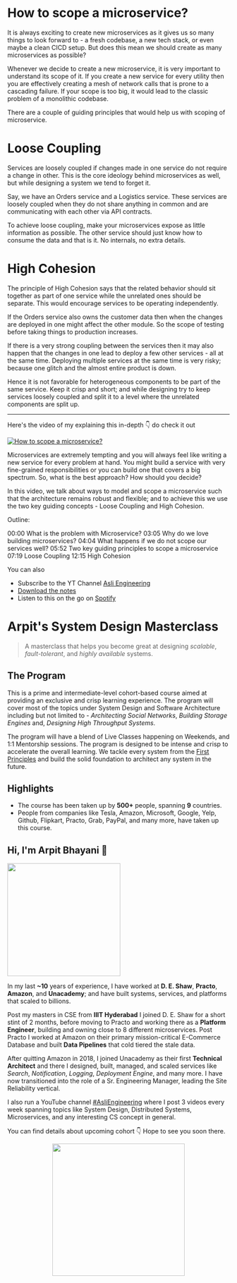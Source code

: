 How to scope a microservice?
===


It is always exciting to create new microservices as it gives us so many things to look forward to - a fresh codebase, a new tech stack, or even maybe a clean CICD setup. But does this mean we should create as many microservices as possible?

Whenever we decide to create a new microservice, it is very important to understand its scope of it. If you create a new service for every utility then you are effectively creating a mesh of network calls that is prone to a cascading failure. If your scope is too big, it would lead to the classic problem of a monolithic codebase.

There are a couple of guiding principles that would help us with scoping of microservice.

# Loose Coupling

Services are loosely coupled if changes made in one service do not require a change in other. This is the core ideology behind microservices as well, but while designing a system we tend to forget it.

Say, we have an Orders service and a Logistics service. These services are loosely coupled when they do not share anything in common and are communicating with each other via API contracts.

To achieve loose coupling, make your microservices expose as little information as possible. The other service should just know how to consume the data and that is it. No internals, no extra details.

# High Cohesion

The principle of High Cohesion says that the related behavior should sit together as part of one service while the unrelated ones should be separate. This would encourage services to be operating independently.

If the Orders service also owns the customer data then when the changes are deployed in one might affect the other module. So the scope of testing before taking things to production increases.

If there is a very strong coupling between the services then it may also happen that the changes in one lead to deploy a few other services - all at the same time. Deploying multiple services at the same time is very risky; because one glitch and the almost entire product is down.

Hence it is not favorable for heterogeneous components to be part of the same service. Keep it crisp and short; and while designing try to keep services loosely coupled and split it to a level where the unrelated components are split up.
<hr />


<p>Here's the video of my explaining this in-depth 👇‍ do check it out</p>

[![How to scope a microservice?](https://i.ytimg.com/vi/nfkdKHcKxbE/mqdefault.jpg)](https://www.youtube.com/watch?v=nfkdKHcKxbE)

Microservices are extremely tempting and you will always feel like writing a new service for every problem at hand. You might build a service with very fine-grained responsibilities or you can build one that covers a big spectrum. So, what is the best approach? How should you decide?

In this video, we talk about ways to model and scope a microservice such that the architecture remains robust and flexible; and to achieve this we use the two key guiding concepts - Loose Coupling and High Cohesion.

Outline:

00:00 What is the problem with Microservice?
03:05 Why do we love building microservices?
04:04 What happens if we do not scope our services well?
05:52 Two key guiding principles to scope a microservice
07:19 Loose Coupling
12:15 High Cohesion

You can also
 - Subscribe to the YT Channel [Asli Engineering](https://youtube.com/c/ArpitBhayani)
 - [Download the notes](https://drive.google.com/file/d/1_P8YVcw7uwr0wfs2V6W-1gpOwnoG2Zdf/view?usp=sharing)
 - Listen to this on the go on [Spotify](https://open.spotify.com/show/7qMoamm2iZQrsPVm6IQLoD)

# Arpit's System Design Masterclass

> A masterclass that helps you become great at designing _scalable_, _fault-tolerant_, and _highly available_ systems.

## The Program

This is a prime and intermediate-level cohort-based course aimed at providing an exclusive and crisp learning experience. The program will cover most of the topics under System Design and Software Architecture including but not limited to - _Architecting Social Networks_, _Building Storage Engines_ and, _Designing High Throughput Systems_.

The program will have a blend of Live Classes happening on Weekends, and 1:1 Mentorship sessions. The program is designed to be intense and crisp to accelerate the overall learning. We tackle every system from the [First Principles](https://en.wikipedia.org/wiki/First_principle) and build the solid foundation to architect any system in the future.


## Highlights

 - The course has been taken up by __500+__ people, spanning __9__ countries.
 - People from companies like Tesla, Amazon, Microsoft, Google, Yelp, Github, Flipkart, Practo, Grab, PayPal, and many more, have taken up this course.


## Hi, I'm Arpit Bhayani 👋

<img width="256px" src="https://arpitbhayani.me/static/img/arpit.jpg" />

In my last **~10** years of experience, I have worked at **D. E. Shaw**, **Practo**, **Amazon**, and **Unacademy**; and have built systems, services, and platforms that scaled to billions.

Post my masters in CSE from **IIIT Hyderabad** I joined D. E. Shaw for a short stint of 2 months, before moving to Practo and working there as a **Platform Engineer**, building and owning close to 8 different microservices. Post Practo I worked at Amazon on their primary mission-critical E-Commerce Database and built **Data Pipelines** that cold tiered the stale data.

After quitting Amazon in 2018, I joined Unacademy as their first **Technical Architect** and there I designed, built, managed, and scaled services like _Search_, _Notification_, _Logging_, _Deployment Engine_, and many more. I have now transitioned into the role of a Sr. Engineering Manager, leading the Site Reliability vertical.

I also run a YouTube channel [#AsliEngineering](https://www.youtube.com/c/ArpitBhayani) where I post 3 videos every week spanning topics like System Design, Distributed Systems, Microservices, and any interesting CS concept in general.

You can find details about upcoming cohort 👇‍ Hope to see you soon there.

<center>
<a target="_blank" href="https://arpitbhayani.me/masterclass">
<img src="https://user-images.githubusercontent.com/4745789/137859181-d4499cf4-ce65-4466-8b88-a078ece0f081.PNG" width="300px" />
</a>
</center>